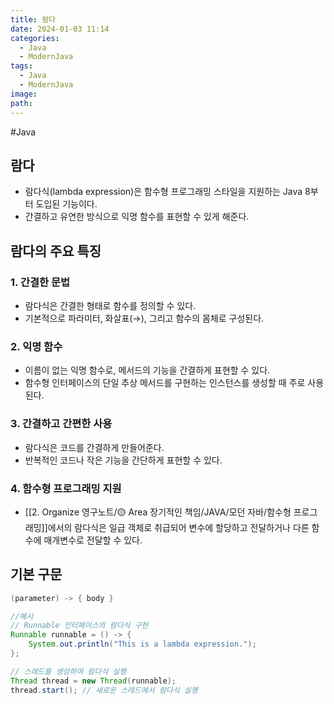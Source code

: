 ```yaml
---
title: 람다
date: 2024-01-03 11:14
categories:
  - Java
  - ModernJava
tags:
  - Java
  - ModernJava
image: 
path:
---
```

#Java 

## 람다
+ 람다식(lambda expression)은 함수형 프로그래밍 스타일을 지원하는 Java 8부터 도입된 기능이다.
+ 간결하고 유연한 방식으로 익명 함수를 표현할 수 있게 해준다.

## 람다의 주요 특징
### 1. 간결한 문법
+ 람다식은 간결한 형태로 함수를 정의할 수 있다.
+ 기본적으로 파라미터, 화살표(→), 그리고 함수의 몸체로 구성된다.

### 2. 익명 함수
+ 이름이 없는 익명 함수로, 메서드의 기능을 간결하게 표현할 수 있다.
+ 함수형 인터페이스의 단일 추상 메서드를 구현하는 인스턴스를 생성할 때 주로 사용된다.

### 3. 간결하고 간편한 사용
+ 람다식은 코드를 간결하게 만들어준다.
+ 반복적인 코드나 작은 기능을 간단하게 표현할 수 있다.

### 4. 함수형 프로그래밍 지원
+ [[2. Organize 영구노트/🟡 Area 장기적인 책임/JAVA/모던 자바/함수형 프로그래밍]]에서의 람다식은 일급 객체로 취급되어 변수에 할당하고 전달하거나 다른 함수에 매개변수로 전달할 수 있다.

## 기본 구문
```java
(parameter) -> { body }

//예시
// Runnable 인터페이스의 람다식 구현
Runnable runnable = () -> {
    System.out.println("This is a lambda expression.");
};

// 스레드를 생성하여 람다식 실행
Thread thread = new Thread(runnable);
thread.start(); // 새로운 스레드에서 람다식 실행

```